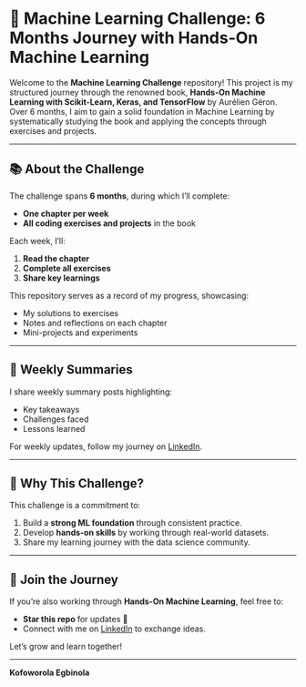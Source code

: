 # 🚀 Machine Learning Challenge: 6 Months Journey with Hands-On Machine Learning  

Welcome to the **Machine Learning Challenge** repository! This project is my structured journey through the renowned book, **Hands-On Machine Learning with Scikit-Learn, Keras, and TensorFlow** by Aurélien Géron. Over 6 months, I aim to gain a solid foundation in Machine Learning by systematically studying the book and applying the concepts through exercises and projects.  

---

## 📚 About the Challenge  
The challenge spans **6 months**, during which I’ll complete:  
- **One chapter per week**  
- **All coding exercises and projects** in the book  

Each week, I’ll:  
1. **Read the chapter**  
2. **Complete all exercises**  
3. **Share key learnings**  

This repository serves as a record of my progress, showcasing:  
- My solutions to exercises  
- Notes and reflections on each chapter  
- Mini-projects and experiments  

---

## 🌟 Weekly Summaries  
I share weekly summary posts highlighting:  
- Key takeaways  
- Challenges faced  
- Lessons learned  

For weekly updates, follow my journey on [LinkedIn](www.linkedin.com/in/kofoworola-egbinola-m).  

---

## 🎯 Why This Challenge?  
This challenge is a commitment to:  
1. Build a **strong ML foundation** through consistent practice.  
2. Develop **hands-on skills** by working through real-world datasets.  
3. Share my learning journey with the data science community.  

---

## 🤝 Join the Journey  
If you’re also working through **Hands-On Machine Learning**, feel free to:  
- **Star this repo** for updates 🌟  
- Connect with me on [LinkedIn](www.linkedin.com/in/kofoworola-egbinola-m) to exchange ideas.  

Let’s grow and learn together!  

---  

**Kofoworola Egbinola**  
